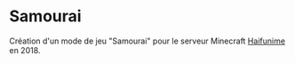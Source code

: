 # Samourai

Création d'un mode de jeu "Samourai" pour le serveur Minecraft [Haifunime](https://haifunime.fr/) en 2018.
